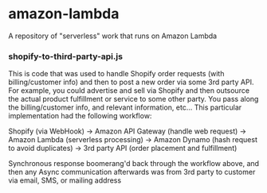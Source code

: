 # amazon-lambda

A repository of "serverless" work that runs on Amazon Lambda

### shopify-to-third-party-api.js

This is code that was used to handle Shopify order requests (with billing/customer info) and then to post a new order via some 3rd party API.  For example, you could advertise and sell via Shopify and then outsource the actual product fulfillment or service to some other party.  You pass along the billing/customer info, and relevant information, etc... This particular implementation had the following workflow:

Shopify (via WebHook) -> 
Amazon API Gateway (handle web request) -> 
Amazon Lambda (serverless processing) -> 
Amazon Dynamo (hash request to avoid duplicates) -> 
3rd party API (order placement and fulfillment)

Synchronous response boomerang'd back through the workflow above, and then any Async communication afterwards was from 3rd party to customer via email, SMS, or mailing address

